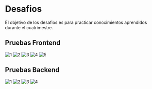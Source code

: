 # Desafios
El objetivo de los desafios es para practicar conocimientos aprendidos durante el cuatrimestre.

## Pruebas Frontend
![1]()
![2]()
![3]()
![4]()
![5]()

## Pruebas Backend
![1]()
![2]()
![3]()
![4]()
